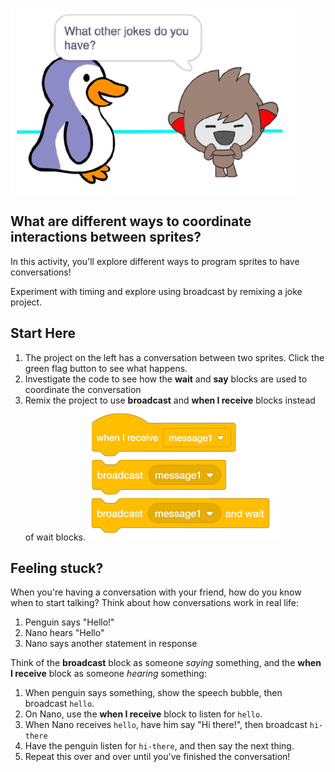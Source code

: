![](.guides/img/conversations.png)

## What are different ways to coordinate interactions between sprites?

In this activity, you'll explore different ways to program sprites to have conversations!

Experiment with timing and explore using broadcast by remixing a joke project.

## Start Here
1. The project on the left has a conversation between two sprites. Click the green flag button to see what happens.
2. Investigate the code to see how the **wait** and **say** blocks are used to coordinate the conversation
3. Remix the project to use **broadcast** and **when I receive** blocks instead of wait blocks.
   ![](.guides/img/broadcast-receive-blocks.png)
   
## Feeling stuck?
When you're having a conversation with your friend, how do you know when to start talking? Think about how conversations work in real life:

1. Penguin says "Hello!"
2. Nano hears "Hello"
3. Nano says another statement in response

Think of the **broadcast** block as someone *saying* something, and the **when I receive** block as someone *hearing* something:

1. When penguin says something, show the speech bubble, then broadcast `hello`.
2. On Nano, use the **when I receive** block to listen for `hello`.
3. When Nano receives `hello`, have him say "Hi there!", then broadcast `hi-there`
4. Have the penguin listen for `hi-there`, and then say the next thing.
5. Repeat this over and over until you've finished the conversation!